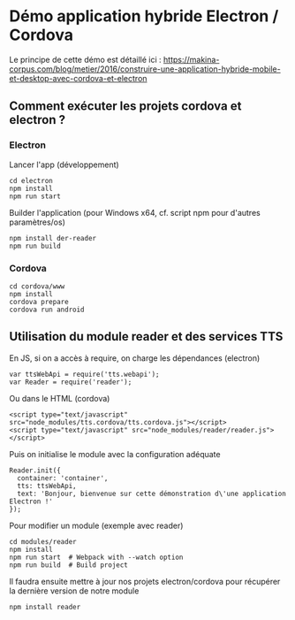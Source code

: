 # Démo application hybride Electron / Cordova

Le principe de cette démo est détaillé ici : https://makina-corpus.com/blog/metier/2016/construire-une-application-hybride-mobile-et-desktop-avec-cordova-et-electron


## Comment exécuter les projets cordova et electron ?

### Electron

Lancer l'app (développement)

```
cd electron
npm install
npm run start
```

Builder l'application (pour Windows x64, cf. script npm pour d'autres paramètres/os)

```
npm install der-reader
npm run build
```


### Cordova

```
cd cordova/www
npm install
cordova prepare
cordova run android
```

## Utilisation du module reader et des services TTS

En JS, si on a accès à require, on charge les dépendances (electron)

```
var ttsWebApi = require('tts.webapi');
var Reader = require('reader');
```
Ou dans le HTML (cordova)

```
<script type="text/javascript" src="node_modules/tts.cordova/tts.cordova.js"></script>
<script type="text/javascript" src="node_modules/reader/reader.js"></script>
```

Puis on initialise le module avec la configuration adéquate

```
Reader.init({
  container: 'container',
  tts: ttsWebApi,
  text: 'Bonjour, bienvenue sur cette démonstration d\'une application Electron !'
});

```

Pour modifier un module (exemple avec reader)

```
cd modules/reader
npm install
npm run start  # Webpack with --watch option
npm run build  # Build project
```

Il faudra ensuite mettre à jour nos projets electron/cordova pour récupérer la dernière version de notre module

```
npm install reader
```
